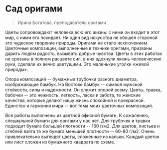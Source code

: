 # Сад оригами


> Ирина Богатова, преподаватель оригами

Цветы сопровождают человека всю его жизнь: с ними он входит в этот мир, с ними его покидает. Ни один вид искусства не обошел стороной это чудесное творение природы. Оригами не стало исключением. Цветочные композиции, выполненные в технике оригами, призваны дарить людям радость, вызывать добрые чувства. Цветы в этих работах не срезаны в полном расцвете сил, в них вдохнули жизнь человеческие руки, сделали их вечно цветущими. Это маленькие уголки «живой природы». 

Опора композиций -- бумажные трубочки разного диаметра, изображающие бамбук. На Востоке бамбук -- символ мужской стойкости, силы и надежности. Он служит опорой всему. Цветы, травка, бабочки -- это нежность, легкость, ласка и забота, те женские качества, которые делают нашу жизнь спокойной и прекрасной. Единство и гармония мира -- вот тема моих цветочных композиций. 

Все работы выполнены из цветной офисной бумаги, К сожалению, специальной бумаги для оригами у нас нет. Для трубочек и травки подходит бумага большей плотности -- 160 г/м2. Для цветов, листьев и стеблей взята та же бумага меньшей плотности -- 60-80 г/м2. Очень привлекательно выглядят цветы, сложенные из кальки. Каждый цветок или лист сложен из бумажного квадрата по схеме. 